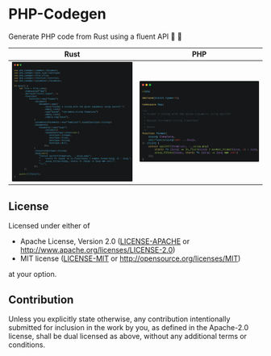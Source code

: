 # PHP-Codegen

Generate PHP code from Rust using a fluent API 🐘 🦀

 Rust                                           | PHP
:----------------------------------------------:|:----------------------------------------------:
[![](screenshots/rust.png)](examples/simple.rs) | [![](screenshots/php.png)](examples/simple.php)

## License

Licensed under either of

 * Apache License, Version 2.0
   ([LICENSE-APACHE](LICENSE-APACHE) or http://www.apache.org/licenses/LICENSE-2.0)
 * MIT license
   ([LICENSE-MIT](LICENSE-MIT) or http://opensource.org/licenses/MIT)

at your option.

## Contribution

Unless you explicitly state otherwise, any contribution intentionally submitted
for inclusion in the work by you, as defined in the Apache-2.0 license, shall be
dual licensed as above, without any additional terms or conditions.